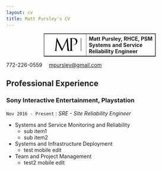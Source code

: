 ```yaml
---
layout: cv
title: Matt Pursley's CV
---
```


<center><table style="width:60%" border="1">
  <tr>
    <th valign="center"><img src="assets/matt pursley resume logo v2 cropped.png" width="200"></th>
    <th valign="center" align="left">Matt Pursley, RHCE, PSM<br>Systems and Service Reliability Engineer</th> 
  </tr>
</table>
</center>

  
<div id="webaddress">
<i class="fi-telephone"></i>
772-226-0559
<i class="fi-mail" style="margin-left:1em"></i>
<a href="mpursley@gmail.com">mpursley@gmail.com</a>
</div>

## Professional Experience

### __Sony Interactive Entertainment, Playstation__
```Nov 2016 - Present``` : _SRE - Site Reliability Engineer_

* Systems and Service Monitoring and Reliability
  * sub item1
  * sub item2
* Systems and Infrastructure Deployment
  * test mobile edit
* Team and Project Management
  * test2 mobile edit
